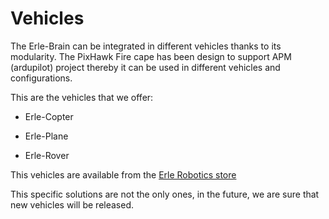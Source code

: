 # Vehicles

The Erle-Brain can be integrated in different vehicles thanks to its modularity. The PixHawk Fire cape has been design to support APM (ardupilot) project thereby it can be used in different vehicles and configurations.

This are the vehicles that we offer:

- Erle-Copter

- Erle-Plane

- Erle-Rover


This vehicles are available from the [Erle Robotics store](https://erlerobotics.com/blog/product/vehicles)

This specific solutions are not the only ones, in the future, we are sure that new vehicles will be released.